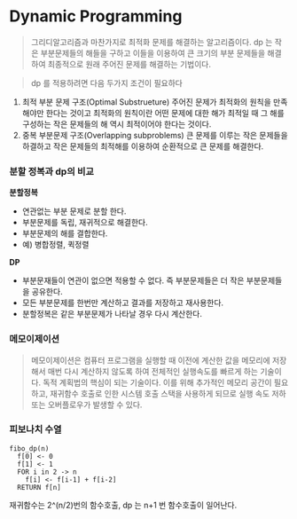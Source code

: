 # Dynamic Programming

> 그리디알고리즘과 마찬가지로 최적화 문제를 해결하는 알고리즘이다. dp 는 작은 부분문제들의 해들을 구하고 이들을 이용하여 큰 크기의 부분 문제들을 해결하여 최종적으로 원래 주어진 문제를 해결하는 기법이다.

> dp 를 적용하려면 다음 두가지 조건이 필요하다

1. 최적 부분 문제 구조(Optimal Substrueture)
   주어진 문제가 최적화의 원칙을 만족해야만 한다는 것이고 최적화의 원칙이란 어떤 문제에 대한 해가 최적일 때 그 해를 구성하는 작은 문제들의 해 역시 최적이어야 한다는 것이다.
2. 중복 부분문제 구조(Overlapping subproblems)
   큰 문제를 이루는 작은 문제들을 하결하고 작은 문제들의 최적해를 이용하여 순환적으로 큰 문제를 해결한다.

### 분할 정복과 dp의 비교

**분할정복**

- 연관없는 부분 문제로 분할 한다.
- 부분문제를 독립, 재귀적으로 해결한다.
- 부분문제의 해를 결합한다.
- 예) 병합정렬, 퀵정렬

**DP**

- 부분문재들이 연관이 없으면 적용할 수 없다. 즉 부분문제들은 더 작은 부분문제들을 공유한다.
- 모든 부분문제를 한번만 계산하고 결과를 저장하고 재사용한다.
- 분할정복은 같은 부분문제가 나타날 경우 다시 계산한다.

### 메모이제이션

> 메모이제이션은 컴퓨터 프로그램을 실행할 때 이전에 계산한 값을 메모리에 저장해서 매번 다시 계산하지 않도록 하여 전체적인 실행속도를 빠르게 하는 기술이다. 독적 계획법의 핵심이 되는 기술이다. 이를 위해 추가적인 메모리 공간이 필요하고, 재귀함수 호출로 인한 시스템 호출 스택을 사용하게 되므로 실행 속도 저하 또는 오버플로우가 발생할 수 있다.

### 피보나치 수열

    fibo_dp(n)
      f[0] <- 0
      f[1] <- 1
      FOR i in 2 -> n
        f[i] <- f[i-1] + f[i-2]
      RETURN f[n]

재귀함수는 2^(n/2)번의 함수호출, dp 는 n+1 번 함수호출이 일어난다.
